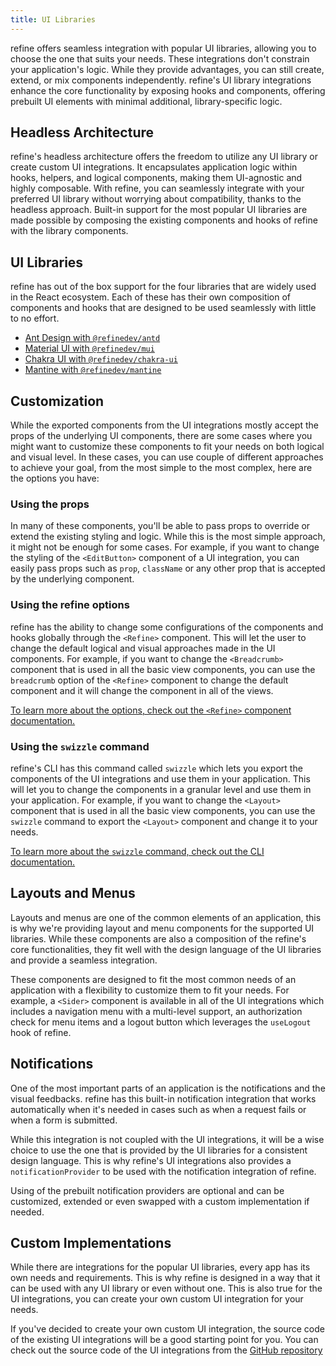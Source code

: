```yaml
---
title: UI Libraries
---
```


refine offers seamless integration with popular UI libraries, allowing you to choose the one that suits your needs. These integrations don't constrain your application's logic. While they provide advantages, you can still create, extend, or mix components independently. refine's UI library integrations enhance the core functionality by exposing hooks and components, offering prebuilt UI elements with minimal additional, library-specific logic.

<!-- In every application, there is a need for a helping UI library. With refine, you can use any UI library you want, for some of the most popular UI libraries, refine already has integrations for you to work with ease.

refine's relation with UI libraries is not coupled with the logic of the application. This means while you'll have some advantages by using the UI integrations, you can still go on your own way and create your own components, extend the existing ones, or compose them with mixing different UI libraries.

refine's UI library integrations are built on top of the core functionalities of refine by exposing the necessary hooks and components. This means, these components composes the existing components and hooks of refine to provide a prebuilt UI elements with little to no extra logic other than the necessary -library specific- logic. -->

## Headless Architecture

refine's headless architecture offers the freedom to utilize any UI library or create custom UI integrations. It encapsulates application logic within hooks, helpers, and logical components, making them UI-agnostic and highly composable. With refine, you can seamlessly integrate with your preferred UI library without worrying about compatibility, thanks to the headless approach. Built-in support for the most popular UI libraries are made possible by composing the existing components and hooks of refine with the library components.

<!-- refine's headless architecture gives you the freedom to use any UI library or integration you want. The headless approach of refine aims to encapsulate the logic of the application into the hooks, helpers and logical components and expose them to the user in a way that they can use them with any UI library they want or create their own custom UI integrations.

While using refine, you won't have to worry about styling or using some components that is not compatible with your UI. All the hooks, components and helpers of refine are designed in a way that they are UI agnostic with firm encapsulation of the logic and composability. This is also taken advantage of in the UI integrations of refine, without having to write any additional complex logic, we've created UI components that are composed of the existing components and hooks of refine. -->

## UI Libraries

refine has out of the box support for the four libraries that are widely used in the React ecosystem. Each of these has their own composition of components and hooks that are designed to be used seamlessly with little to no effort.

-   [Ant Design with `@refinedev/antd`](ui-integrations/ant-design/introduction/index.md)
-   [Material UI with `@refinedev/mui`](ui-integrations/material-ui/introduction/index.md)
-   [Chakra UI with `@refinedev/chakra-ui`](ui-integrations/chakra-ui/introduction/index.md)
-   [Mantine with `@refinedev/mantine`](ui-integrations/mantine/introduction/index.md)

## Customization

While the exported components from the UI integrations mostly accept the props of the underlying UI components, there are some cases where you might want to customize these components to fit your needs on both logical and visual level. In these cases, you can use couple of different approaches to achieve your goal, from the most simple to the most complex, here are the options you have:

### Using the props

In many of these components, you'll be able to pass props to override or extend the existing styling and logic. While this is the most simple approach, it might not be enough for some cases. For example, if you want to change the styling of the `<EditButton>` component of a UI integration, you can easily pass props such as `prop`, `className` or any other prop that is accepted by the underlying component.

### Using the refine options

refine has the ability to change some configurations of the components and hooks globally through the `<Refine>` component. This will let the user to change the default logical and visual approaches made in the UI components. For example, if you want to change the `<Breadcrumb>` component that is used in all the basic view components, you can use the `breadcrumb` option of the `<Refine>` component to change the default component and it will change the component in all of the views.

[To learn more about the options, check out the `<Refine>` component documentation.](core/refine-component/index)

### Using the `swizzle` command

refine's CLI has this command called `swizzle` which lets you export the components of the UI integrations and use them in your application. This will let you to change the components in a granular level and use them in your application. For example, if you want to change the `<Layout>` component that is used in all the basic view components, you can use the `swizzle` command to export the `<Layout>` component and change it to your needs.

[To learn more about the `swizzle` command, check out the CLI documentation.](packages/cli/index)

## Layouts and Menus

Layouts and menus are one of the common elements of an application, this is why we're providing layout and menu components for the supported UI libraries. While these components are also a composition of the refine's core functionalities, they fit well with the design language of the UI libraries and provide a seamless integration.

These components are designed to fit the most common needs of an application with a flexibility to customize them to fit your needs. For example, a `<Sider>` component is available in all of the UI integrations which includes a navigation menu with a multi-level support, an authorization check for menu items and a logout button which leverages the `useLogout` hook of refine.

## Notifications <GuideBadge id="guides-concepts/notifications" />

One of the most important parts of an application is the notifications and the visual feedbacks. refine has this built-in notification integration that works automatically when it's needed in cases such as when a request fails or when a form is submitted.

While this integration is not coupled with the UI integrations, it will be a wise choice to use the one that is provided by the UI libraries for a consistent design language. This is why refine's UI integrations also provides a `notificationProvider` to be used with the notification integration of refine.

Using of the prebuilt notification providers are optional and can be customized, extended or even swapped with a custom implementation if needed.

## Custom Implementations

While there are integrations for the popular UI libraries, every app has its own needs and requirements. This is why refine is designed in a way that it can be used with any UI library or even without one. This is also true for the UI integrations, you can create your own custom UI integration for your needs.

If you've decided to create your own custom UI integration, the source code of the existing UI integrations will be a good starting point for you. You can check out the source code of the UI integrations from the [GitHub repository](https://github.com/refinedev/refine)
